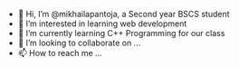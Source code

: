 - 👋 Hi, I’m @mikhailapantoja, a Second year BSCS student
- 👀 I’m interested in learning web development
- 🌱 I’m currently learning C++ Programming for our class
- 💞️ I’m looking to collaborate on ...
- 📫 How to reach me ...

<!---
mikhailapantoja/mikhailapantoja is a ✨ special ✨ repository because its `README.md` (this file) appears on your GitHub profile.
You can click the Preview link to take a look at your changes.
--->
